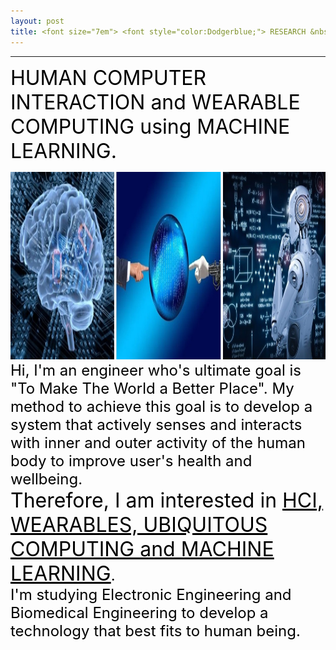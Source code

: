 ```yaml
---
layout: post
title: <font size="7em"> <font style="color:Dodgerblue;"> RESEARCH &nbsp;INTEREST </font></font>
---
```

---
<font size="6em" style="color:black;">HUMAN COMPUTER INTERACTION and WEARABLE COMPUTING using MACHINE LEARNING.</font>
<br>

<img src="/images/fulls/10_1.jpg" class="image-img" width="900" height="300"> <br>
<font size="5em" style="color:black;">Hi, I'm an engineer who's ultimate goal is "To Make The World a Better Place". My method to achieve this goal is to develop a system that actively senses and interacts with inner and outer activity of the human body to improve user's health and wellbeing.<br>
<font size="6em" style="color:black;">Therefore, I am interested in <u>HCI, WEARABLES, UBIQUITOUS COMPUTING and MACHINE LEARNING</u></font>.<br> I'm studying Electronic Engineering and Biomedical Engineering to develop a technology that best fits to human being.</font>
<br>
